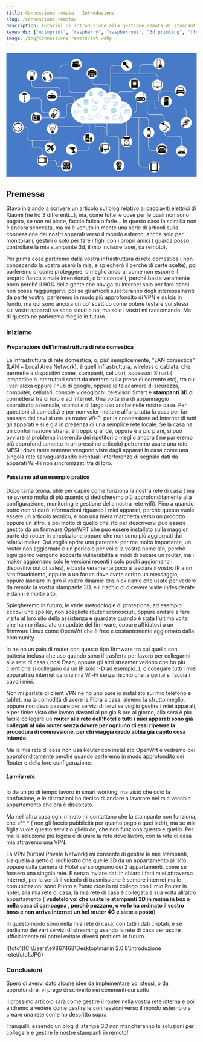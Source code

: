 ```yaml
---
title: Connessione remota - Introduzione
slug: /connessione_remota/
description: Tutorial di introduzione alla gestione remota di stampanti 3d
keywords: ["octoprint", "raspberry", "raspberrypi", "3d printing", "flyingbear", "flying bear", "flyingbear ghost", "iot"]
image: /img/connessione_remota/iot.webp
---
```


[ ![Iot](/img/connessione_remota/iot.webp) ](/img/connessione_remota/iot.webp)


## Premessa

Stavo iniziando a scrivere un articolo sul blog relativo ai cacciaviti elettrici di Xiaomi (ne ho 3 differenti...), ma, come tutte le cose per le quali non sono pagato, se non mi piace, faccio fatica a farle...
In questo caso la scintilla non è ancora scoccata, ma mi è venuto in mente una serie di articoli sulla connessione dei nostri apparati verso il mondo esterno, anche solo per monitorarli, gestirli o solo per fare i fighi con i propri amici ( guarda posso controllare la mia stampante 3d, il mio incisore laser, da remoto).

Per prima cosa partiremo dalla vostra infrastruttura di rete domestica ( non conoscendo la vostra userò la mia, e spiegherò il perché di certe scelte), poi parleremo di come proteggere, o meglio ancora, come non esporre il proprio fianco a male intenzionati, o bricconcelli, perché basta veramente poco perché il 90% della gente che naviga su internet solo per fare danni non possa raggiungervi, poi se gli articoli susciteranno degli interessamenti da parte vostra, parleremo in modo più approfondito di VPN e  dulcis in fundo, ma qui sono ancora un po' scettico come potere testare voi stessi sui vostri apparati se sono sicuri o no, ma solo i vostri mi raccomando. Ma di questo ne parleremo meglio in futuro.



### Iniziamo

#### Preparazione dell'infrastruttura di rete domestica

La infrastruttura di rete domestica, o, piu' semplicemente, "LAN domestica" (LAN = Local Area Network), è quell'infrastruttura, wireless o cablata, che permette a dispositivi come, stampanti, cellulari, accessori Smart ( lampadine o interruttori smart da mettere sulla prese di corrente etc), tra cui i vari alexa oppure l'hub di google, oppure  le telecamere di sicurezza,  computer, cellulari, console videogiochi, televisori Smart e **stampanti 3D**  di connettersi tra di loro e ad Internet. Una volta era di appannaggio soprattutto aziendale, oramai è di largo uso anche nelle nostre case. Per questioni di comodità e per non voler mettere all'aria tutta la casa per far passare dei cavi si usa un router Wi-Fi  per la connessione ad Internet  di tutti gli apparati e si è già in presenza di una semplice rete locale. Se la casa ha un conformazione strana, è troppo grande, oppure è a più piani, si può ovviare al problema inserendo dei ripetitori o meglio ancora ( ne parleremo più approfonditamente in un prossimo articolo) potremmo usare una rete MESH dove tante antenne vengono viste dagli apparati in casa come una singola rete salvaguardando eventuali interferenze di segnale dati da apparati Wi-Fi non sincronizzati tra di loro.

#### Passiamo ad un esempio pratico

Dopo tanta teoria, utile per capire come funziona la nostra rete di casa ( ma ne avremo molta di più quando ci dedicheremo più approfonditamente alla configurazione, monitoring e gestione della nostra rete wifi). Fino a quando potrò non vi darò informazioni riguardo i miei apparati, perchè questo vuole essere un articolo tecnico, e non una mera marchetta verso un prodotto oppure un altro, e poi molto di quello che sto per descrivervi può essere gestito da un firmware OpenWRT che puo essere installato sulla maggior parte dei router in circolazione oppure che non sono più aggiornati dai relativi maker. Qui voglio aprire una parentesi per me molto importante, un router non aggiornato è un pericolo per voi e la vostra home lan, perchè ogni giorno vengono scoperte vulnerabilità e modi di bucare un router, ma i maker aggiornano solo le versioni recenti ( solo pochi aggiornano i dispositivi out of sales), e basta veramente poco a lasciare il vostro IP a un sito fraudolento, oppure a un forum dove avete scritto un messaggio,  oppure lasciare in giro il vostro dinamic dns nick name che usate per vedere da remoto la vostra stampante 3D, e il rischio di dicevere visite indesiderate e danni è molto alto.

Spiegheremo in futuro, le varie metodologie di protezione, ad esempio eccovi uno spoiler, non scegliete router sconosciuti, oppure andare a fare visita al loro sito della assistenza e guardate quando è stata l'ultima volta che hanno rilasciato un update del firmware, oppure affidatevi a un firmware Linux come OpenWrt che è free e costantemente aggiornato dalla community.

Io ne ho un paio di router con questo tipo firmware tra cui quello con batteria inclusa che uso quando sono il trasferta per lavoro per collegarmi alla rete di casa ( cosi Dazn, oppure gli altri streamer vedono che ho piu client che si collegano da un IP solo :-D ad esempio. ), o collegare tutti i miei apparati su internet da una mia Wi-Fi senza rischio che la gente si faccia i cavoli miei.

Non mi parlate di client VPN ne ho uno pure io installato sul mio telefono e tablet, ma la comodità di avere la Fibra a casa, almeno la sfrutto meglio, oppure non devo passare per servizi di terzi se voglio gestire i miei apparati, e per finire visto che lavoro davanti al pc gia 8 ore al giorno, alla sera è piu facile collegare un **router alla rete dell'hotel e tutti i miei apparati sono già collegati al mio router senza dovere per ogniuno di essi ripetere la procedura di connessione, per chi viaggia credo abbia già capito cosa intendo.**

Ma la mia rete di casa non usa  Router con installato OpenWrt e vedremo poi approfonditamente perchè quando parleremo in modo approfondito dei Router e della loro configurazione.

##### La mia rete

Io da un po di tempo lavoro in smart working, ma visto che odio la confusione, e le distrazioni ho deciso di andare a lavorare nel mio vecchio appartamento che ora è disabitato.

Ma nell'altra casa ogni minuto mi contattano che la stampante non funziona, che s** * ( non gli faccio pubblicità per quanto pago a quei ladri), ma se mia figlia vuole questo servizio glielo do, che non funziona questo e quello. Per me la soluzione piu logica è di unire la rete dove lavoro, con la rete di casa mia attraverso una VPN. 

La VPN  (Virtual Private Network) mi consente di gestire le mie stampanti, sia quella a getto di inchiostro che quelle 3D da un appartamento all'alto oppure dalla camera di Hotel verso ognuno dei 2 appartamenti, come se fossero una singola rete. E senza inviare dati in chiaro i fatti miei attraverso Internet, per la verità il veicolo di trasmissione è sempre internet ma le comunicazioni sono Punto a Punto cioè io mi collego con il mio Router in hotel, alla mia rete di casa, la mia rete di casa è collegata a sua volta all'altro appartamento ( **vedetelo voi che usate le stampanti 3D in resina in box o nella casa di campagna , perchè  puzzano, o ve lo ha ordinato il vostro boss  e non arriva internet un bel router 4G e siete a posto**).

In questo modo sono nella mia rete di casa, con tutti i dati criptati, e se parliamo dei vari servizi di streaming usando la rete di casa per uscire ufficialmente mi potrei evitare diversi problemi in futuro.





![foto1](C:\Users\e9867468\Desktop\marlin 2.0.8\introduzione rete\foto1.JPG)



### Conclusioni

Spero di avervi dato alcune idee da implementare voi stessi, o da approfondire, vi prego di scriverlo nei commenti qui sotto

ll prossimo articolo sarà come gestire il router nella vostra rete interna e poi andremo a vedere come gestire le connessioni verso il mondo esterno o a creare una rete come ho descritto sopra

Tranquilli: essendo un blog di stampa 3D non mancheranno le soluzioni per collegare e gestire le nostre stampanti in remoto!
